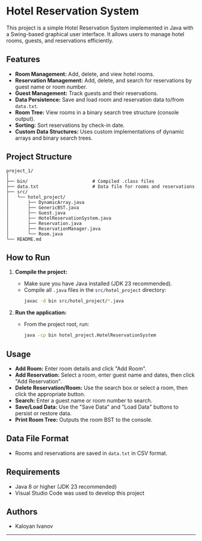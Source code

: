 # Hotel Reservation System

This project is a simple Hotel Reservation System implemented in Java with a Swing-based graphical user interface. It allows users to manage hotel rooms, guests, and reservations efficiently.

## Features

- **Room Management:** Add, delete, and view hotel rooms.
- **Reservation Management:** Add, delete, and search for reservations by guest name or room number.
- **Guest Management:** Track guests and their reservations.
- **Data Persistence:** Save and load room and reservation data to/from `data.txt`.
- **Room Tree:** View rooms in a binary search tree structure (console output).
- **Sorting:** Sort reservations by check-in date.
- **Custom Data Structures:** Uses custom implementations of dynamic arrays and binary search trees.

## Project Structure

```
project_1/
│
├── bin/                        # Compiled .class files
├── data.txt                    # Data file for rooms and reservations
├── src/
│   └── hotel_project/
│       ├── DynamicArray.java
│       ├── GenericBST.java
│       ├── Guest.java
│       ├── HotelReservationSystem.java
│       ├── Reservation.java
│       ├── ReservationManager.java
│       └── Room.java
└── README.md
```

## How to Run

1. **Compile the project:**
   - Make sure you have Java installed (JDK 23 recommended).
   - Compile all `.java` files in the `src/hotel_project` directory:
     ```sh
     javac -d bin src/hotel_project/*.java
     ```

2. **Run the application:**
   - From the project root, run:
     ```sh
     java -cp bin hotel_project.HotelReservationSystem
     ```

## Usage

- **Add Room:** Enter room details and click "Add Room".
- **Add Reservation:** Select a room, enter guest name and dates, then click "Add Reservation".
- **Delete Reservation/Room:** Use the search box or select a room, then click the appropriate button.
- **Search:** Enter a guest name or room number to search.
- **Save/Load Data:** Use the "Save Data" and "Load Data" buttons to persist or restore data.
- **Print Room Tree:** Outputs the room BST to the console.

## Data File Format

- Rooms and reservations are saved in `data.txt` in CSV format.

## Requirements

- Java 8 or higher (JDK 23 recommended)
- Visual Studio Code was used to develop this project

## Authors

- Kaloyan Ivanov

---